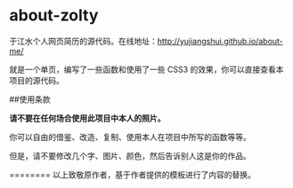 about-zolty
========

于江水个人网页简历的源代码。在线地址：<http://yujiangshui.github.io/about-me/>

就是一个单页，编写了一些函数和使用了一些 CSS3 的效果，你可以直接查看本项目的源代码。

##使用条款

**请不要在任何场合使用此项目中本人的照片。**

你可以自由的借鉴、改造、复制、使用本人在项目中所写的函数等等。

但是，请不要修改几个字、图片、颜色，然后告诉别人这是你的作品。


========
以上致敬原作者，基于作者提供的模板进行了内容的替换。